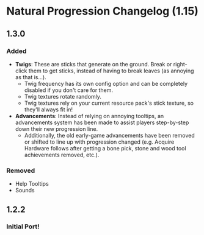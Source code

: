 # Natural Progression Changelog (1.15)

## 1.3.0

### Added

- **Twigs**: These are sticks that generate on the ground. Break or right-click them to get sticks, instead of having to break leaves (as annoying as that is...).
  - Twig frequency has its own config option and can be completely disabled if you don't care for them.
  - Twig textures rotate randomly.
  - Twig textures rely on your current resource pack's stick texture, so they'll always fit in!
- **Advancements**: Instead of relying on annoying tooltips, an advancements system has been made to assist players step-by-step down their new progression line.
  - Additionally, the old early-game advancements have been removed or shifted to line up with progression changed (e.g. Acquire Hardware follows after getting a bone pick, stone and wood tool achievements removed, etc.).

### Removed

- Help Tooltips
- Sounds

## 1.2.2

### Initial Port!
